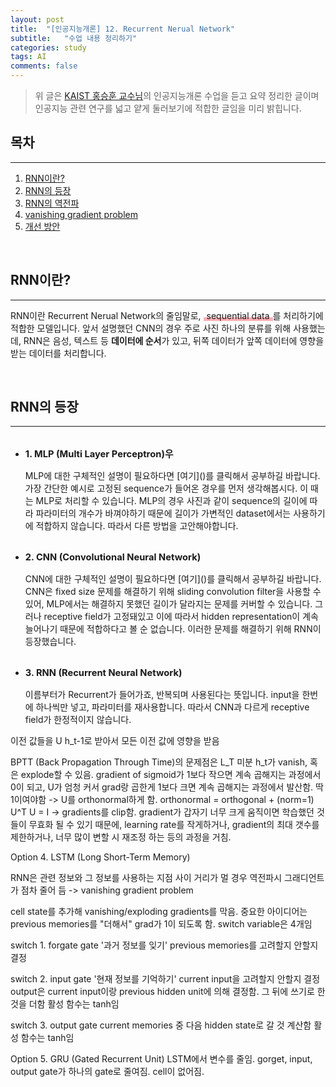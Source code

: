```yaml
---
layout: post  
title:  "[인공지능개론] 12. Recurrent Nerual Network"  
subtitle:   "수업 내용 정리하기"  
categories: study  
tags: AI  
comments: false
--- 
```


> 위 글은 [KAIST 홍승훈 교수님](https://maga33.github.io/)의 인공지능개론 수업을 듣고 요약 정리한 글이며    
> 인공지능 관련 연구를 넓고 얕게 둘러보기에 적합한 글임을 미리 밝힙니다.

## 목차

---

1. [RNN이란?](#RNN이란?)  
2. [RNN의 등장](#RNN의-등장)  
3. [RNN의 역전파](#RNN의-역전파)
4. [vanishing gradient problem](#vanishing-gradient-problem)
5. [개선 방안](#개선-방안)

<br>

## RNN이란?

---

RNN이란 Recurrent Nerual Network의 줄임말로, <span style="padding: 0 5px; background: linear-gradient(transparent 65%, #ffb2b7 66%, #ffb2b7 100%);">sequential data</span>를 처리하기에 적합한 모델입니다. 앞서 설명했던 CNN의 경우 주로 사진 하나의 분류를 위해 사용했는데, RNN은 음성, 텍스트 등 **데이터에 순서**가 있고, 뒤쪽 데이터가 앞쪽 데이터에 영향을 받는 데이터를 처리합니다.

<br>

## RNN의 등장  

---  

* <p style="font-size: 1.05em; font-weight: bold; margin-top: 32px">1. MLP (Multi Layer Perceptron)우</p>  
  MLP에 대한 구체적인 설명이 필요하다면 [여기]()를 클릭해서 공부하길 바랍니다.  
  가장 간단한 예시로 고정된 sequence가 들어온 경우를 먼저 생각해봅시다. 이 때는 MLP로 처리할 수 있습니다. MLP의 경우 사진과 같이 sequence의 길이에 따라 파라미터의 개수가 바껴야하기 때문에 길이가 가변적인 dataset에서는 사용하기에 적합하지 않습니다. 따라서 다른 방법을 고안해야합니다.  
  
* <p style="font-size: 1.05em; font-weight: bold; margin-top: 32px">2. CNN (Convolutional Neural Network)</p>  
  CNN에 대한 구체적인 설명이 필요하다면 [여기]()를 클릭해서 공부하길 바랍니다.  
  CNN은 fixed size 문제를 해결하기 위해 sliding convolution filter을 사용할 수 있어, MLP에서는 해결하지 못했던 길이가 달라지는 문제를 커버할 수 있습니다. 그러나 receptive field가 고정돼있고 이에 따라서 hidden representation이 계속 늘어나기 때문에 적합하다고 볼 순 없습니다. 이러한 문제를 해결하기 위해 RNN이 등장했습니다.
  
* <p style="font-size: 1.05em; font-weight: bold; margin-top: 32px">3. RNN (Recurrent Neural Network)</p> 
  이름부터가 Recurrent가 들어가죠, 반복되며 사용된다는 뜻입니다. input을 한번에 하나씩만 넣고, 파라미터를 재사용합니다. 따라서 CNN과 다르게 receptive field가 한정적이지 않습니다.
  


이전 값들을 U h_t-1로 받아서 모든 이전 값에 영향을 받음

BPTT (Back Propagation Through Time)의 문제점은 L_T 미분 h_t가 vanish, 혹은 explode할 수 있음.
gradient of sigmoid가 1보다 작으면 계속 곱해지는 과정에서 0이 되고,
U가 엄청 커서 grad랑 곱한게 1보다 크면 계속 곱해지는 과정에서 발산함.
딱 1이여야함
-> U를 orthonormal하게 함.
orthonormal = orthogonal + (norm=1)
U^T U = I
-> gradients를 clip함.
gradient가 갑자기 너무 크게 움직이면 학습했던 것들이 무효화 될 수 있기 때문에, learning rate를 작게하거나, gradient의 최대 갯수를 제한하거나, 너무 많이 변할 시 재조정 하는 등의 과정을 거침.

Option 4. LSTM (Long Short-Term Memory)

RNN은 관련 정보와 그 정보를 사용하는 지점 사이 거리가 멀 경우 역전파시 그래디언트가 점차 줄어 듬 -> vanishing gradient problem

cell state를 추가해 vanishing/exploding gradients를 막음.
중요한 아이디어는 previous memories를 "더해서" grad가 1이 되도록 함.
switch variable은 4개임

switch 1. forgate gate
'과거 정보를 잊기'
previous memories를 고려할지 안할지 결정

switch 2. input gate
'현재 정보를 기억하기'
current input을 고려할지 안할지 결정
output은 current input이랑 previous hidden unit에 의해 결정함.
그 뒤에 쓰기로 한 것을 더함
활성 함수는 tanh임

switch 3. output gate
current memories 중 다음 hidden state로 갈 것 계산함
활성 함수는 tanh임

Option 5. GRU (Gated Recurrent Unit)
LSTM에서 변수를 줄임.
gorget, input, output gate가 하나의 gate로 줄여짐.
cell이 없어짐.